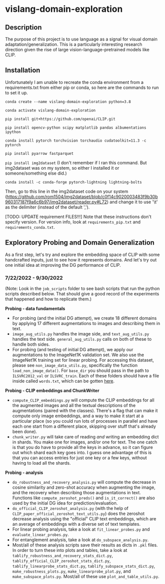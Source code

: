 # vislang-domain-exploration

## Description

The purpose of this project is to use language as a signal for visual domain adaptation/generalization. This is a particularly interesting research direction given the rise of large vision-language-pretrained models like CLIP.

## Installation

Unfortunately I am unable to recreate the conda environment from a requirements.txt from either pip or conda, so here are the commands to run to set it up. 


`conda create --name vislang-domain-exploration python=3.8`

`conda activate vislang-domain-exploration`

`pip install git+https://github.com/openai/CLIP.git`

`pip install opencv-python scipy matplotlib pandas albumentations ipython`

`conda install pytorch torchvision torchaudio cudatoolkit=11.3 -c pytorch`

`pip install pyarrow fastparquet`

`pip install img2dataset` (I don't remember if I ran this command. But img2dataset was on my system, so either I installed it or someone/something else did.)

`conda install -c conda-forge pytorch-lightning lightning-bolts`

Then, go to this line in the img2dataset code on your system (https://github.com/rom1504/img2dataset/blob/c0f14c9020003483f9b30b960317187f9a6c6b97/img2dataset/reader.py#L72) and change it to use '\t' as the delimiter (instead of the default ','). 

[TODO: UPDATE requirement FILES!!!]
Note that these instructions don't specify version. For version info, look at `requirements_pip.txt` and `requirements_conda.txt`.

## Exploratory Probing and Domain Generalization

As a first step, let's try and explore the embedding space of CLIP with some handcrafted inputs, just to see how it represents domains. And let's try out one initial idea at improving the DG performance of CLIP.  


### 7/22/2022 - 9/30/2022  
  
(Note: Look in the `job_scripts` folder to see bash scripts that run the python scripts described below. That should give a good record of the experiments that happened and how to replicate them.)  
  
**Probing - data fundamentals**  
* For probing (and the initial DG attempt), we create 18 different domains by applying 17 different augmentations to images and describing them in text.  
* `image_aug_utils.py` handles the image side, and `text_aug_utils.py` handles the text side. `general_aug_utils.py` calls on both of these to handle both sides.  
* For probing (and testing of initial DG attempt), we apply our augmentations to the ImageNet1K validation set. We also use the ImageNet1K training set for linear probing. For accessing this dataset, please see `non_image_data_utils.py`, specifically the function `load_non_image_data()`. For `base_dir` you should pass in the path to `ILSVRC2012_val` or `ILSVRC_train`. Each of these folders should have a file inside called `words.txt`, which can be gotten [here](https://github.com/seshuad/IMagenet/blob/master/tiny-imagenet-200/words.txt).  
  
**Probing - CLIP embeddings and ChunkWriter**  
* `compute_CLIP_embeddings.py` will compute the CLIP embeddings for all the augmented images and all the textual descriptions of the augmentations (paired with the classes). There's a flag that can make it compute only image embeddings, and a way to make it start at a particular place (so you could run lots of processes in parallel and have each one start from a different place, skipping over stuff that's already been done).  
* `chunk_writer.py` will take care of reading *and* writing an embedding dict in shards. You make one for images, and/or one for text. The one catch is that you do have to provide all the keys in advance, so it can figure out which shard each key goes into. I guess one advantage of this is that you can access entries for just one key or a few keys, without having to load all the shards.  
  
**Probing - analysis**
* `do_robustness_and_recovery_analysis.py` will compute the decrease in cosine similarity and zero-shot accuracy when augmenting the image, and the recovery when describing those augmentations in text. Functions like `compute_zeroshot_preds()` and `is_it_correct()` are also used by the initial DG idea for prediction/evaluation.  
* `do_official_CLIP_zeroshot_analysis.py` (with the help of `CLIP_paper_official_zeroshot_text_utils.py`) does the zeroshot decrease analysis using the "official" CLIP text embeddings, which are an average of embeddings with a diverse set of text templates.  
* For linear probing analysis, take a look at `fit_linear_probes.py` and `evaluate_linear_probes.py`.  
* For entanglement analysis, take a look at `do_subspace_analysis.py`.  
* Most/all of these analysis scripts save their results as dicts in `.pkl` files. In order to turn these into plots and tables, take a look at `tablify_robustness_and_recovery_stats_dict.py`, `tablify_official_CLIP_zeroshot_stats_dict.py`, `tablify_linearprobe_stats_dict.py`, `tablify_subspace_stats_dict.py`, `make_robustness_plots.py`, `make_linearprobe_plot.py`, and `make_subspace_plots.py`. Most/all of these use `plot_and_table_utils.py`.  
  
